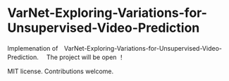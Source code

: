 # VarNet-Exploring-Variations-for-Unsupervised-Video-Prediction
Implemenation of　VarNet-Exploring-Variations-for-Unsupervised-Video-Prediction.　
The project will be open ！

MIT license. Contributions welcome.
